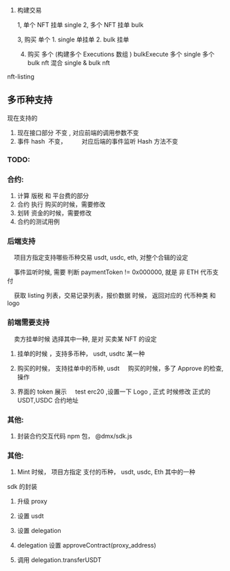 1. 构建交易 

    1, 单个 NFT 挂单 single
    2, 多个 NFT 挂单 bulk


    3, 购买 单个 
            1. single 单挂单
            2. bulk 挂单

    4. 购买 多个 (构建多个 Executions 数组 )  bulkExecute
            多个 single 
            多个 bulk nft
            混合 single & bulk nft
    


nft-listing 

## 多币种支持

现在支持的
1. 现在接口部分 不变 , 对应前端的调用参数不变
2. 事件 hash  不变， 
        对应后端的事件监听 Hash 方法不变
        
### TODO:
### 合约:

1. 计算 版税 和 平台费的部分 
2. 合约 执行 购买的时候，需要修改
3. 划转 资金的时候，需要修改 
4. 合约的测试用例  

### 后端支持 

    项目方指定支持哪些币种交易 usdt, usdc, eth, 对整个合辑的设定

    事件监听时候, 需要 判断 paymentToken != 0x000000, 就是 非 ETH 代币支付 

    获取 listing 列表，交易记录列表，报价数据 时候， 返回对应的 代币种类 和 logo  

### 前端需要支持

    卖方挂单时候 选择其中一种, 是对 买卖某 NFT 的设定

1. 挂单的时候 ，支持多币种， usdt, usdtc 某一种
2. 购买的时候， 支持挂单中的币种, usdt
    购买的时候，多了 Approve 的检查, 操作

3. 界面的 token 展示
    test erc20 ,设置一下 Logo , 正式 时候修改 正式的 USDT,USDC 合约地址 

### 其他:
1. 封装合约交互代码 npm 包， @dmx/sdk.js

### 其他:
1. Mint 时候， 项目方指定 支付的币种， usdt, usdc, Eth 其中的一种






sdk 的封装










1. 升级 proxy 
2. 设置 usdt 
3. 设置 delegation


4. delegation 设置 approveContract(proxy_address)


5. 调用 delegation.transferUSDT



